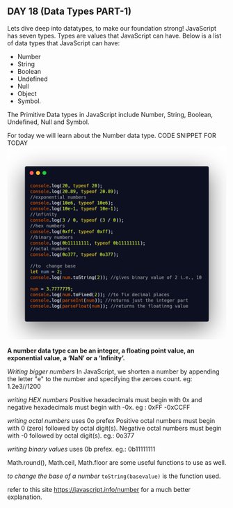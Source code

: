 ## DAY 18 (Data Types PART-1)

Lets dive deep into datatypes, to make our foundation strong!
JavaScript has seven types. Types are values that JavaScript can have. Below is a list of data types that JavaScript can have:

- Number
- String
- Boolean
- Undefined
- Null
- Object
- Symbol.

The Primitive Data types in JavaScript include Number, String, Boolean, Undefined, Null and Symbol.

For today we will learn about the Number data type.
CODE SNIPPET FOR TODAY
![code snippet](codesnippet.png)

**A number data type can be an integer, a floating point value, an exponential value, a ‘NaN’ or a ‘Infinity’.**

_Writing bigger numbers_
In JavaScript, we shorten a number by appending the letter "e" to the number and specifying the zeroes count. eg: 1.2e3//1200

_writing HEX numbers_
Positive hexadecimals must begin with 0x and negative hexadecimals must begin with -0x. eg : 0xFF -0xCCFF

_writing octal numbers_
uses 0o prefex
Positive octal numbers must begin with 0 (zero) followed by octal digit(s).
Negative octal numbers must begin with -0 followed by octal digit(s). eg.: 0o377

_writing binary values_
uses 0b prefex. eg.: 0b11111111

Math.round(), Math.ceil, Math.floor are some useful functions to use as well.

_to change the base of a number_
`toString(basevalue)` is the function used.

refer to this site https://javascript.info/number for a much better explanation.
